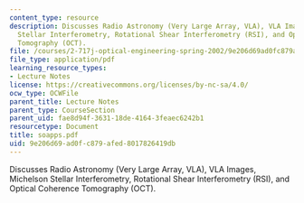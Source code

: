 ```yaml
---
content_type: resource
description: Discusses Radio Astronomy (Very Large Array, VLA), VLA Images, Michelson
  Stellar Interferometry, Rotational Shear Interferometry (RSI), and Optical Coherence
  Tomography (OCT).
file: /courses/2-717j-optical-engineering-spring-2002/9e206d69ad0fc879afed8017826419db_soapps.pdf
file_type: application/pdf
learning_resource_types:
- Lecture Notes
license: https://creativecommons.org/licenses/by-nc-sa/4.0/
ocw_type: OCWFile
parent_title: Lecture Notes
parent_type: CourseSection
parent_uid: fae8d94f-3631-18de-4164-3feaec6242b1
resourcetype: Document
title: soapps.pdf
uid: 9e206d69-ad0f-c879-afed-8017826419db
---
```

Discusses Radio Astronomy (Very Large Array, VLA), VLA Images, Michelson Stellar Interferometry, Rotational Shear Interferometry (RSI), and Optical Coherence Tomography (OCT).